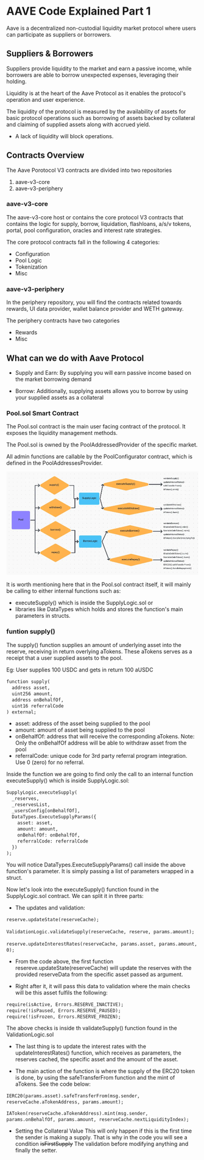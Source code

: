 # AAVE Code Explained Part 1
Aave is a decentralized non-custodial liquidity market protocol where users can participate as suppliers or borrowers.

## Suppliers & Borrowers
Suppliers provide liquidity to the market and earn a passive income, while borrowers are able to borrow unexpected expenses, leveraging their holding.

Liquidity is at the heart of the Aave Protocol as it enables the protocol's operation and user experience.

The liquidity of the protocol is measured by the availability of assets for basic protocol operations such as borrowing of assets backed by collateral and claiming of supplied assets along with accrued yield.
- A lack of liquidity will block operations.

## Contracts Overview
The Aave Porotocol V3 contracts are divided into two repositories
1. aave-v3-core
2. aave-v3-periphery

### aave-v3-core
The aave-v3-core host or contains the core protocol V3 contracts that contains the logic for supply, borrow, liquidation, flashloans, a/s/v tokens, portal, pool configuration, oracles and interest rate strategies.

The core protocol contracts fall in the following 4 categories:
- Configuration
- Pool Logic
- Tokenization
- Misc

### aave-v3-periphery
In the periphery repository, you will find the contracts related towards rewards, UI data provider, wallet balance provider and WETH gateway.

The periphery contracts have two categories
- Rewards
- Misc

## What can we do with Aave Protocol
- Supply and Earn:
By supplying you will earn passive income based on the market borrowing demand

- Borrow:
Additionally, supplying assets allows you to borrow by using your supplied assets as a collateral


### Pool.sol Smart Contract
The Pool.sol contract is the main user facing contract of the protocol. It exposes the liquidity management methods.

The Pool.sol is owned by the PoolAddressedProvider of the specific market.

All admin functions are callable by the PoolConfigurator contract, which is defined in the PoolAddressesProvider.

![Pool.sol Contract Flow Diagram](./images/Pool_Flow.webp)

It is worth mentioning here that in the Pool.sol contract itself, it will mainly be calling to either internal functions such as:
- executeSupply() which is inside the SupplyLogic.sol or
- libraries like DataTypes which holds and stores the function's main parameters in structs.

### funtion supply()
The supply() function supplies an amount of underlying asset into the reserve, receiving in return overlying aTokens. These aTokens serves as a receipt that a user supplied assets to the pool.

Eg: User supplies 100 USDC and gets in return 100 aUSDC
```
function supply(
  address asset, 
  uint256 amount, 
  address onBehalfOf, 
  uint16 referralCode
) external;
```
- asset: address of the asset being supplied to the pool
- amount: amount of asset being supplied to the pool
- onBehalfOf: address that will receive the corresponding aTokens. Note: Only the onBehalfOf address will be able to withdraw asset from the pool
- referralCode: unique code for 3rd party referral program integration. Use 0 (zero) for no referral.

Inside the function we are going to find only the call to an internal function executeSupply() which is inside SupplyLogic.sol:

```
SupplyLogic.executeSupply(
  _reserves,
  _reservesList,
  _usersConfig[onBehalfOf],
  DataTypes.ExecuteSupplyParams({
    asset: asset,
    amount: amount,
    onBehalfOf: onBehalfOf,
    referralCode: referralCode
  })
);
```

You will notice DataTypes.ExecuteSupplyParams() call inside the above function's parameter. It is simply passing a list of parameters wrapped in a struct.

Now let's look into the executeSupply() function found in the SupplyLogic.sol contract. We can split it in three parts:
- The updates and validation:
```
reserve.updateState(reserveCache);

ValidationLogic.validateSupply(reserveCache, reserve, params.amount);

reserve.updateInterestRates(reserveCache, params.asset, params.amount, 0);
```

- From the code above, the first function resereve.updateState(reserveCache) will update the reserves with the provided reserveData from the specific asset passed as argument.

- Right after it, it will pass this data to validation where the main checks will be this asset fulfils the following:

```
require(isActive, Errors.RESERVE_INACTIVE);
require(!isPaused, Errors.RESERVE_PAUSED);
require(!isFrozen, Errors.RESERVE_FROZEN);
```

The above checks is inside th validateSupply() function found in the ValidationLogic.sol

- The last thing is to update the interest rates with the updateInterestRates() function, which receives as parameters, the reserves cached, the specific asset and the amount of the asset.

- The main action of the function is where the supply of the ERC20 token is done, by using the safeTransferFrom function and the mint of aTokens. See the code below:
```
IERC20(params.asset).safeTransferFrom(msg.sender, reserveCache.aTokenAddress, params.amount);
```

```
IAToken(reserveCache.aTokenAddress).mint(msg.sender, params.onBehalfOf, params.amount, reserveCache.nextLiquidityIndex);
```

- Setting the Collateral Value
This will only happen if this is the first time the sender is making a supply. That is why in the code you will see a condition ~~isFirstSupply~~ The validation before modifying anything and finally the setter.